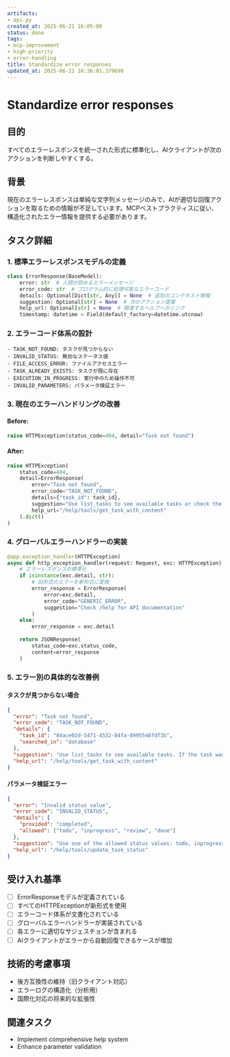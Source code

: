 ```yaml
---
artifacts:
- api.py
created_at: 2025-06-21 16:05:00
status: done
tags:
- mcp-improvement
- high-priority
- error-handling
title: Standardize error responses
updated_at: 2025-06-21 16:36:01.379690
---
```


# Standardize error responses

## 目的
すべてのエラーレスポンスを統一された形式に標準化し、AIクライアントが次のアクションを判断しやすくする。

## 背景
現在のエラーレスポンスは単純な文字列メッセージのみで、AIが適切な回復アクションを取るための情報が不足しています。MCPベストプラクティスに従い、構造化されたエラー情報を提供する必要があります。

## タスク詳細

### 1. 標準エラーレスポンスモデルの定義
```python
class ErrorResponse(BaseModel):
    error: str  # 人間が読めるエラーメッセージ
    error_code: str  # プログラム的に処理可能なエラーコード
    details: Optional[Dict[str, Any]] = None  # 追加のコンテキスト情報
    suggestion: Optional[str] = None  # 次のアクション提案
    help_url: Optional[str] = None  # 関連するヘルプへのリンク
    timestamp: datetime = Field(default_factory=datetime.utcnow)
```

### 2. エラーコード体系の設計
```
- TASK_NOT_FOUND: タスクが見つからない
- INVALID_STATUS: 無効なステータス値
- FILE_ACCESS_ERROR: ファイルアクセスエラー
- TASK_ALREADY_EXISTS: タスクが既に存在
- EXECUTION_IN_PROGRESS: 実行中のため操作不可
- INVALID_PARAMETERS: パラメータ検証エラー
```

### 3. 現在のエラーハンドリングの改善

#### Before:
```python
raise HTTPException(status_code=404, detail="Task not found")
```

#### After:
```python
raise HTTPException(
    status_code=404,
    detail=ErrorResponse(
        error="Task not found",
        error_code="TASK_NOT_FOUND",
        details={"task_id": task_id},
        suggestion="Use list_tasks to see available tasks or check the task ID",
        help_url="/help/tools/get_task_with_content"
    ).dict()
)
```

### 4. グローバルエラーハンドラーの実装
```python
@app.exception_handler(HTTPException)
async def http_exception_handler(request: Request, exc: HTTPException):
    # エラーレスポンスの標準化
    if isinstance(exc.detail, str):
        # 旧形式のエラーを新形式に変換
        error_response = ErrorResponse(
            error=exc.detail,
            error_code="GENERIC_ERROR",
            suggestion="Check /help for API documentation"
        )
    else:
        error_response = exc.detail
    
    return JSONResponse(
        status_code=exc.status_code,
        content=error_response
    )
```

### 5. エラー別の具体的な改善例

#### タスクが見つからない場合
```json
{
  "error": "Task not found",
  "error_code": "TASK_NOT_FOUND",
  "details": {
    "task_id": "84ace02d-5471-4532-84fa-8995548fdf3b",
    "searched_in": "database"
  },
  "suggestion": "Use list_tasks to see available tasks. If the task was recently created, try sync_markdown_files first.",
  "help_url": "/help/tools/get_task_with_content"
}
```

#### パラメータ検証エラー
```json
{
  "error": "Invalid status value",
  "error_code": "INVALID_STATUS",
  "details": {
    "provided": "completed",
    "allowed": ["todo", "inprogress", "review", "done"]
  },
  "suggestion": "Use one of the allowed status values: todo, inprogress, review, done",
  "help_url": "/help/tools/update_task_status"
}
```

## 受け入れ基準
- [ ] ErrorResponseモデルが定義されている
- [ ] すべてのHTTPExceptionが新形式を使用
- [ ] エラーコード体系が文書化されている
- [ ] グローバルエラーハンドラーが実装されている
- [ ] 各エラーに適切なサジェスチョンが含まれる
- [ ] AIクライアントがエラーから自動回復できるケースが増加

## 技術的考慮事項
- 後方互換性の維持（旧クライアント対応）
- エラーログの構造化（分析用）
- 国際化対応の将来的な拡張性

## 関連タスク
- Implement comprehensive help system
- Enhance parameter validation